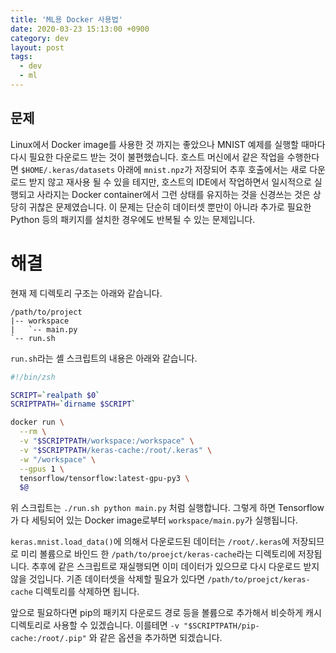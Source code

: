 ```yaml
---
title: 'ML용 Docker 사용법'
date: 2020-03-23 15:13:00 +0900
category: dev
layout: post
tags:
  - dev
  - ml
---
```


## 문제

Linux에서 Docker image를 사용한 것 까지는 좋았으나 MNIST 예제를 실행할 때마다 다시 필요한 다운로드 받는 것이 불편했습니다.
호스트 머신에서 같은 작업을 수행한다면 `$HOME/.keras/datasets` 아래에 `mnist.npz`가 저장되어
추후 호출에서는 새로 다운로드 받지 않고 재사용 될 수 있을 테지만,
호스트의 IDE에서 작업하면서 일시적으로 실행되고 사라지는 Docker container에서 그런 상태를 유지하는 것을 신경쓰는 것은 상당히 귀찮은 문제였습니다.
이 문제는 단순히 데이터셋 뿐만이 아니라 추가로 필요한 Python 등의 패키지를 설치한 경우에도 반복될 수 있는 문제입니다.

# 해결

현재 제 디렉토리 구조는 아래와 같습니다.

```
/path/to/project
|-- workspace
|   `-- main.py
`-- run.sh
```

`run.sh`라는 셸 스크립트의 내용은 아래와 같습니다.

```sh
#!/bin/zsh

SCRIPT=`realpath $0`
SCRIPTPATH=`dirname $SCRIPT`

docker run \
  --rm \
  -v "$SCRIPTPATH/workspace:/workspace" \
  -v "$SCRIPTPATH/keras-cache:/root/.keras" \
  -w "/workspace" \
  --gpus 1 \
  tensorflow/tensorflow:latest-gpu-py3 \
  $@
```

위 스크립트는 `./run.sh python main.py` 처럼 실행합니다.
그렇게 하면 Tensorflow가 다 세팅되어 있는 Docker image로부터 `workspace/main.py`가 실행됩니다.

`keras.mnist.load_data()`에 의해서 다운로드된 데이터는 `/root/.keras`에 저장되므로
미리 볼륨으로 바인드 한 `/path/to/proejct/keras-cache`라는 디렉토리에 저장됩니다.
추후에 같은 스크립트로 재실행되면 이미 데이터가 있으므로 다시 다운로드 받지 않을 것입니다.
기존 데이터셋을 삭제할 필요가 있다면 `/path/to/proejct/keras-cache` 디렉토리를 삭제하면 됩니다.

앞으로 필요하다면 pip의 패키지 다운로드 경로 등을 볼륨으로 추가해서 비슷하게 캐시 디렉토리로 사용할 수 있겠습니다.
이를테면 `-v "$SCRIPTPATH/pip-cache:/root/.pip"` 와 같은 옵션을 추가하면 되겠습니다.
